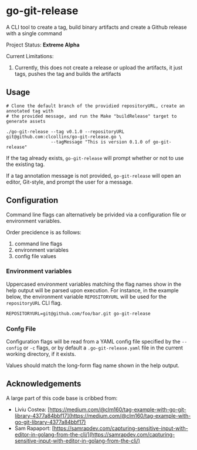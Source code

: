 # go-git-release

A CLI tool to create a tag, build binary artifacts and create a Github release with a single command

Project Status: **Extreme Alpha**

Current Limitations:

1. Currently, this does not create a release or upload the artifacts, it just tags, pushes the tag and builds the artifacts

## Usage

```shell
# Clone the default branch of the providied repositoryURL, create an annotated tag with 
# the provided message, and run the Make "buildRelease" target to generate assets

./go-git-release --tag v0.1.0 --repositoryURL git@github.com:clcollins/go-git-release.go \
                 --tagMessage "This is version 0.1.0 of go-git-release"
```

If the tag already exists, `go-git-release` will prompt whether or not to use the existing tag.

If a tag annotation message is not provided, `go-git-release` will open an editor, Git-style, and prompt the user for a message.



## Configuration

Command line flags can alternatively be privided via a configuration file or environment variables.

Order precidence is as follows:

1. command line flags
2. environment variables
3. config file values

### Environment variables

Uppercased environment variables matching the flag names show in the help output will be parsed upon execution. For instance, in the example below, the environment variable `REPOSITORYURL` will be used for the `repositoryURL` CLI flag.

```txt
REPOSITORYURL=git@github.com/foo/bar.git go-git-release
```

### Confg File

Configuration flags will be read from a YAML config file specified by the `--config` or `-c` flags, or by default a `.go-git-release.yaml` file in the current working directory, if it exists.

Values should match the long-form flag name shown in the help output.

## Acknowledgements

A large part of this code base is cribbed from:

* Liviu Costea:
    [https://medium.com/@clm160/tag-example-with-go-git-library-4377a84bbf17](https://medium.com/@clm160/tag-example-with-go-git-library-4377a84bbf17)
* Sam Rapaport:
    [https://samrapdev.com/capturing-sensitive-input-with-editor-in-golang-from-the-cli/](https://samrapdev.com/capturing-sensitive-input-with-editor-in-golang-from-the-cli/)
